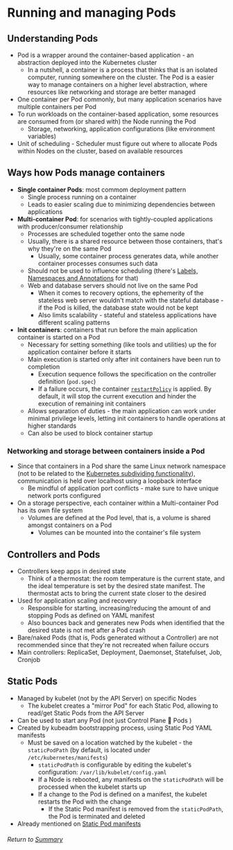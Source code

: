 # Running and managing Pods

## Understanding Pods

- Pod is a wrapper around the container-based application - an abstraction deployed into the Kubernetes cluster
    - In a nutshell, a container is a process that thinks that is an isolated computer, running somewhere on the cluster. The Pod is a easier way to manage containers on a higher level abstraction, where resources like networking and storage are better managed
- One container per Pod commonly, but many application scenarios have multiple containers per Pod
- To run workloads on the container-based application, some resources are consumed from (or shared with) the Node running the Pod
    - Storage, networking, application configurations (like environment variables)
- Unit of scheduling - Scheduler must figure out where to allocate Pods within Nodes on the cluster, based on available resources

## Ways how Pods manage containers

- **Single container Pods**: most commom deployment pattern
    - Single process running on a container
    - Leads to easier scaling due to minimizing dependencies between applications
- **Multi-container Pod**: for scenarios with tightly-coupled applications with producer/consumer relationship
    - Processes are scheduled together onto the same node
    - Usually, there is a shared resource between those containers, that's why they're on the same Pod
        - Usually, some container process generates data, while another container processes consumes such data
    - Should not be used to influence scheduling (there's [Labels, Namespaces and Annotations](../02managingObjectsLabelsAnnotationsNamespaces/README.md) for that)
    - Web and database servers should not live on the same Pod
        - When it comes to recovery options, the ephemerity of the stateless web server wouldn't match with the stateful database - if the Pod is killed, the database state would not be kept
        - Also limits scalability - stateful and stateless applications have different scaling patterns
- **Init containers**: containers that run before the main application container is started on a Pod
    - Necessary for setting something (like tools and utilities) up the for application container before it starts
    - Main execution is started only after init containers have been run to completion
        - Execution sequence follows the specification on the controller definition (`pod.spec`)
        - If a failure occurs, the container [`restartPolicy`](https://github.com/l12f3r/CKAstudy/blob/main/Managing%20the%20Kubernetes%20API%20Server%20and%20Pods/03runningManagingPods/02podLifecycle.md#container-restart-policy) is applied. By default, it will stop the current execution and hinder the execution of remaining init containers
    - Allows separation of duties - the main application can work under minimal privilege levels, letting init containers to handle operations at higher standards
    - Can also be used to block container startup

### Networking and storage between containers inside a Pod

- Since that containers in a Pod share the same Linux network namespace (not to be related to the [Kubernetes subdividing functionality](../02managingObjectsLabelsAnnotationsNamespaces/01workingWithNamespaces.md)), communication is held over localhost using a loopback interface
    - Be mindful of application port conflicts - make sure to have unique network ports configured
- On a storage perspective, each container within a Multi-container Pod has its own file system
    - Volumes are defined at the Pod level, that is, a volume is shared amongst containers on a Pod
        - Volumes can be mounted into the container's file system

## Controllers and Pods

- Controllers keep apps in desired state
    - Think of a thermostat: the room temperature is the current state, and the ideal temperature is set by the desired state manifest. The thermostat acts to bring the current state closer to the desired
- Used for application scaling and recovery
    - Responsible for starting, increasing/reducing the amount of and stopping Pods as defined on YAML manifest
    - Also bounces back and generates new Pods when identified that the desired state is not met after a Pod crash
- Bare/naked Pods (that is, Pods generated without a Controller) are not recommended since that they're not recreated when failure occurs
- Main controllers: ReplicaSet, Deployment, Daemonset, Statefulset, Job, Cronjob

## Static Pods

- Managed by kubelet (not by the API Server) on specific Nodes
    - The kubelet creates a "mirror Pod" for each Static Pod, allowing to read/get Static Pods from the API Server
- Can be used to start any Pod (not just Control Plane 🧠 Pods )
- Created by kubeadm bootstrapping process, using Static Pod YAML manifests
    - Must be saved on a location watched by the kubelet - the `staticPodPath` (by default, is located under `/etc/kubernetes/manifests`)
        - `staticPodPath` is configurable by editing the kubelet's configuration: `/var/lib/kubelet/config.yaml`
        - If a Node is rebooted, any manifests on the `staticPodPath` will be processed when the kubelet starts up
        - If a change to the Pod is defined on a manifest, the kubelet restarts the Pod with the change
            - If the Static Pod manifest is removed from the `staticPodPath`, the Pod is terminated and deleted
- Already mentioned on [Static Pod manifests](../../Kubernetes%20Installation%20and%20Configuration%20Fundamentals/02installingConfiguringK8s/04bootstrappingClusterKubeadm.md)


###### Return to [Summary](README.md)